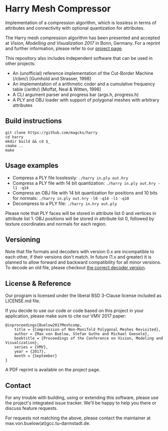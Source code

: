 Harry Mesh Compressor
======

Implementation of a compression algorithm, which is lossless in terms of attributes and connectivity with optional quantization for attributes.

The Harry mesh compression algorithm has been presented and accepted at *Vision, Modelling and Visualization 2017* in Bonn, Germany. For a reprint and further information, please refer to our [project page](https://www.gcc.tu-darmstadt.de/home/proj/meshcomp).

This repository also includes independent software that can be used in other projects:
* An (unofficial) reference implementation of the Cut-Border Machine (/cbm/) [Gumhold and Strasser, 1998]
* An implementation of a arithmetic coder and a cumulative frequency table (/arith/) [Moffat, Neal & Witten, 1998]
* A CLI argument parser and progress bar (args.h, progress.h)
* A PLY and OBJ loader with support of polygonal meshes with arbitrary attributes

Build instructions
------
```
git clone https://github.com/magcks/harry
cd harry
mkdir build && cd $_
cmake ..
make
```

Usage examples
------
* Compress a PLY file losslessly: `./harry in.ply out.hry`
* Compress a PLY file with 14 bit quantization: `./harry in.ply out.hry -l1 -q14`
* Compress an OBJ file with 14 bit quantization for positions and 10 bits for normals: `./harry in.ply out.hry -l0 -q14 -l1 -q10`
* Decompress to a PLY file: `./harry in.hry out.ply`

Please note that PLY faces will be stored in attribute list 0 and vertices in attribute list 1. OBJ positions will be stored in attribute list 0, followed by texture coordinates and normals for each region.

Versioning
------
Note that file formats and decoders with version 0.x are incompatible to each other, if their versions don't match. In future (1.x and greater) it is planned to allow forward and backward compatibility for all minor versions. To decode an old file, please checkout [the correct decoder version](https://github.com/magcks/harry/releases).

License & Reference
------
Our program is licensed under the liberal BSD 3-Clause license included as LICENSE.md file.

If you decide to use our code or code based on this project in your application, please make sure to cite our VMV 2017 paper:

```
@inproceedings{Buelow2017Meshcomp,
	title = {Compression of Non-Manifold Polygonal Meshes Revisited},
	author = {Max von Buelow, Stefan Guthe and Michael Goesele},
	booktitle = {Proceedings of the Conference on Vision, Modeling and Visualization},
	series = {VMV},
	year = {2017},
	month = {September}
}
```
A PDF reprint is available on the project page.


Contact
------
For any trouble with building, using or extending this software, please use the project's integrated issue tracker. We'll be happy to help you there or discuss feature requests.

For requests not matching the above, please contact the maintainer at max.von.buelow(at)gcc.tu-darmstadt.de.
